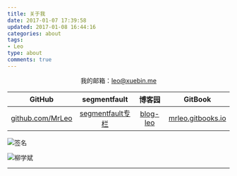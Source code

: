 ```yaml
---
title: 关于我
date: 2017-01-07 17:39:58
updated: 2017-01-08 16:44:16
categories: about
tags: 
- Leo
type: about
comments: true
---
```


<p style="text-align: center;">我的邮箱：<a href="mailto:leo@xuebin.me">leo@xuebin.me</a></p>

|GitHub|segmentfault|博客园|GitBook|
|:--:|:--:|:--:|:--:|
|[github.com/MrLeo](https://github.com/MrLeo)|[segmentfault专栏](https://segmentfault.com/blog/mr-leo)|[blog-leo](http://www.cnblogs.com/blog-leo)|[mrleo.gitbooks.io](https://mrleo.gitbooks.io/books/content/)


![签名](http://o8taa43yk.bkt.clouddn.com/1483938241877.JPG)


![柳学斌](http://o8taa43yk.bkt.clouddn.com/xuebin.JPG)

***

